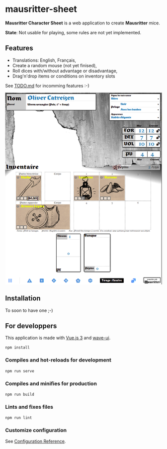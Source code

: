 # mausritter-sheet
**Mausritter Character Sheet** is a web application to create **Mausritter** mice.

**State**: Not usable for playing, some rules are not yet implemented.

## Features

- Translations: English, Français,
- Create a random mouse (not yet finised),
- Roll dices with/without advantage or disadvantage,
- Drag'n'drop items or conditions on inventory slots

 See [TODO.md](./src/TODO.md) for incomming features :-)

![Exemple Sheet 0.1.1](./public/img/mausritter-01.png)

## Installation

To soon to have one ;-)

## For developpers
This application is made with [Vue.js 3](https://v3.vuejs.org/) and [wave-ui](https://antoniandre.github.io/wave-ui/).

```
npm install
```

### Compiles and hot-reloads for development
```
npm run serve
```

### Compiles and minifies for production
```
npm run build
```

### Lints and fixes files
```
npm run lint
```

### Customize configuration
See [Configuration Reference](https://cli.vuejs.org/config/).
